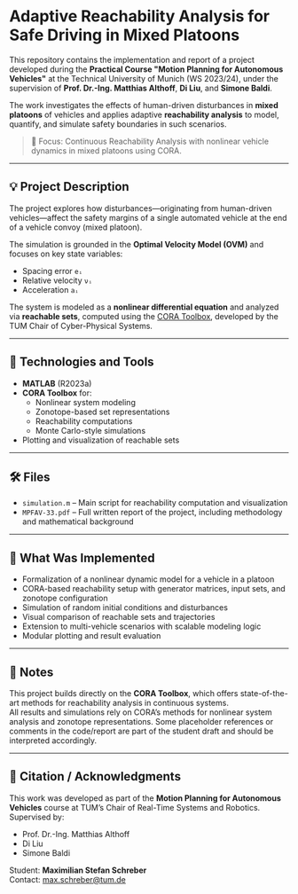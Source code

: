 # Adaptive Reachability Analysis for Safe Driving in Mixed Platoons

This repository contains the implementation and report of a project developed during the **Practical Course "Motion Planning for Autonomous Vehicles"** at the Technical University of Munich (WS 2023/24), under the supervision of **Prof. Dr.-Ing. Matthias Althoff**, **Di Liu**, and **Simone Baldi**.

The work investigates the effects of human-driven disturbances in **mixed platoons** of vehicles and applies adaptive **reachability analysis** to model, quantify, and simulate safety boundaries in such scenarios.

> 🚗 Focus: Continuous Reachability Analysis with nonlinear vehicle dynamics in mixed platoons using CORA.

---

## 💡 Project Description

The project explores how disturbances—originating from human-driven vehicles—affect the safety margins of a single automated vehicle at the end of a vehicle convoy (mixed platoon).

The simulation is grounded in the **Optimal Velocity Model (OVM)** and focuses on key state variables:

- Spacing error `eᵢ`
- Relative velocity `νᵢ`
- Acceleration `aᵢ`

The system is modeled as a **nonlinear differential equation** and analyzed via **reachable sets**, computed using the [CORA Toolbox](https://tumcps.github.io/CORA/pages/continuous-systems/index.html), developed by the TUM Chair of Cyber-Physical Systems.

---

## 🧰 Technologies and Tools

- **MATLAB** (R2023a)
- **CORA Toolbox** for:
  - Nonlinear system modeling
  - Zonotope-based set representations
  - Reachability computations
  - Monte Carlo-style simulations
- Plotting and visualization of reachable sets

---

## 🛠 Files

- `simulation.m` – Main script for reachability computation and visualization  
- `MPFAV-33.pdf` – Full written report of the project, including methodology and mathematical background

---

## 🚀 What Was Implemented

- Formalization of a nonlinear dynamic model for a vehicle in a platoon
- CORA-based reachability setup with generator matrices, input sets, and zonotope configuration
- Simulation of random initial conditions and disturbances
- Visual comparison of reachable sets and trajectories
- Extension to multi-vehicle scenarios with scalable modeling logic
- Modular plotting and result evaluation

---

## 📌 Notes

This project builds directly on the **CORA Toolbox**, which offers state-of-the-art methods for reachability analysis in continuous systems.  
All results and simulations rely on CORA’s methods for nonlinear system analysis and zonotope representations. Some placeholder references or comments in the code/report are part of the student draft and should be interpreted accordingly.

---

## 📄 Citation / Acknowledgments

This work was developed as part of the **Motion Planning for Autonomous Vehicles** course at TUM’s Chair of Real-Time Systems and Robotics.  
Supervised by:  
- Prof. Dr.-Ing. Matthias Althoff  
- Di Liu  
- Simone Baldi

Student: **Maximilian Stefan Schreber**  
Contact: [max.schreber@tum.de](mailto:max.schreber@tum.de)